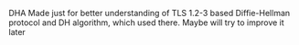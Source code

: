 DHA
Made just for better understanding of TLS 1.2-3 based Diffie-Hellman protocol and DH algorithm, which used there.
Maybe will try to improve it later
